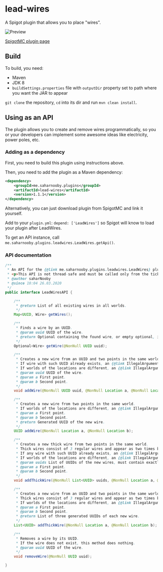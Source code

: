 # lead-wires

A Spigot plugin that allows you to place "wires".

![Preview](https://saharnooby.me/download/preview.png?uuid=51da1969-48a3-42ef-82c1-6488a15af590)

[SpigotMC plugin page](https://www.spigotmc.org/resources/leadwires.76515/)

## Build

To build, you need:
- Maven
- JDK 8
- `buildSettings.properties` file with `outputDir` property set to path where you want the JAR to appear

`git clone` the repository, `cd` into its dir and run `mvn clean install`.

## Using as an API

The plugin allows you to create and remove wires programmatically, so you or your developers can implement some awesome ideas like electricity, power poles, etc.

### Adding as a dependency

First, you need to build this plugin using instructions above.

Then, you need to add the plugin as a Maven dependency:

```xml
<dependency>
    <groupId>me.saharnooby.plugins</groupId>
    <artifactId>lead-wires</artifactId>
    <version>1.1.1</version>
</dependency>
```

Alternatively, you can just download plugin from SpigotMC and link it yourself.

Add to your `plugin.yml`: `depend: ['LeadWires']` so Spigot will know to load your plugin after LeadWires.

To get an API instance, call `me.saharnooby.plugins.leadwires.LeadWires.getApi()`.

### API documentation

```java
/**
 * An API for the {@link me.saharnooby.plugins.leadwires.LeadWires} plugin.
 * <p>This API is not thread-safe and must be called only from the tick thread.
 * @author saharNooby
 * @since 10:04 26.03.2020
 */
public interface LeadWiresAPI {

	/**
	 * @return List of all existing wires in all worlds.
	 */
	Map<UUID, Wire> getWires();

	/**
	 * Finds a wire by an UUID.
	 * @param uuid UUID of the wire.
	 * @return Optional containing the found wire, or empty optional, if the wire does not exist.
	 */
	Optional<Wire> getWire(@NonNull UUID uuid);

	/**
	 * Creates a new wire from an UUID and two points in the same world.
	 * If wire with such UUID already exists, an {@link IllegalArgumentException} will be thrown.
	 * If worlds of the locations are different, an {@link IllegalArgumentException} will be thrown.
	 * @param uuid UUID of the wire.
	 * @param a First point.
	 * @param b Second point.
	 */
	void addWire(@NonNull UUID uuid, @NonNull Location a, @NonNull Location b);

	/**
	 * Creates a new wire from two points in the same world.
	 * If worlds of the locations are different, an {@link IllegalArgumentException} will be thrown.
	 * @param a First point.
	 * @param b Second point.
	 * @return Generated UUID of the new wire.
	 */
	UUID addWire(@NonNull Location a, @NonNull Location b);

	/**
	 * Creates a new thick wire from two points in the same world.
	 * Thick wires consist of 3 regular wires and appear as two times bigger.
	 * If any wire with such UUID already exists, an {@link IllegalArgumentException} will be thrown.
	 * If worlds of the locations are different, an {@link IllegalArgumentException} will be thrown.
	 * @param uuids List of UUIDs of the new wires, must contain exactly three non-null elements.
	 * @param a First point.
	 * @param b Second point.
	 */
	void addThickWire(@NonNull List<UUID> uuids, @NonNull Location a, @NonNull Location b);

	/**
	 * Creates a new wire from an UUID and two points in the same world.
	 * Thick wires consist of 3 regular wires and appear as two times bigger.
	 * If worlds of the locations are different, an {@link IllegalArgumentException} will be thrown.
	 * @param a First point.
	 * @param b Second point.
	 * @return List of three generated UUIDs of each new wire.
	 */
	List<UUID> addThickWire(@NonNull Location a, @NonNull Location b);

	/**
	 * Removes a wire by its UUID.
	 * If the wire does not exist, this method does nothing.
	 * @param uuid UUID of the wire.
	 */
	void removeWire(@NonNull UUID uuid);

}
```